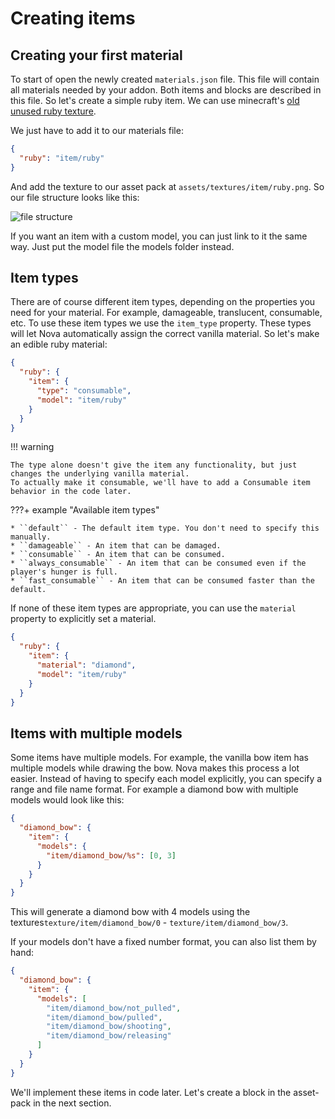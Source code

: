 # Creating items

## Creating your first material

To start of open the newly created ``materials.json`` file. This file will contain all materials needed by your addon.
Both
items and blocks are described in this file. So let's create a simple ruby item. We can use minecraft's [old unused ruby
texture](https://i.imgur.com/VW3UMqh.png).

We just have to add it to our materials file:

```json
{
  "ruby": "item/ruby"
}
```

And add the texture to our asset pack at ``assets/textures/item/ruby.png``. So our file structure looks like this:

![file structure](https://i.imgur.com/GVf5LHf.png)

If you want an item with a custom model, you can just link to it the same way. Just put the model file the models folder
instead.

## Item types

There are of course different item types, depending on the properties you need for your material. For example,
damageable,
translucent, consumable, etc. To use these item types we use the ``item_type`` property. These types will let Nova automatically
assign the correct vanilla material. So let's make an edible ruby material:

```json
{
  "ruby": {
    "item": {
      "type": "consumable",
      "model": "item/ruby"
    }
  }
}
```

!!! warning

    The type alone doesn't give the item any functionality, but just changes the underlying vanilla material.
    To actually make it consumable, we'll have to add a Consumable item behavior in the code later.

???+ example "Available item types"

    * ``default`` - The default item type. You don't need to specify this manually.
    * ``damageable`` - An item that can be damaged.
    * ``consumable`` - An item that can be consumed.
    * ``always_consumable`` - An item that can be consumed even if the player's hunger is full.
    * ``fast_consumable`` - An item that can be consumed faster than the default.

If none of these item types are appropriate, you can use the ``material`` property to explicitly set a material.

```json
{
  "ruby": {
    "item": {
      "material": "diamond",
      "model": "item/ruby"
    }
  }
}
```

## Items with multiple models

Some items have multiple models. For example, the vanilla bow item has multiple models while drawing the bow. Nova makes
this process a lot easier. Instead of having to specify each model explicitly, you can specify a range and file name
format.
For example a diamond bow with multiple models would look like this:

```json
{
  "diamond_bow": {
    "item": {
      "models": {
        "item/diamond_bow/%s": [0, 3]
      }
    }
  }
}
```

This will generate a diamond bow with 4 models using the textures``texture/item/diamond_bow/0`` -
``texture/item/diamond_bow/3``.

If your models don't have a fixed number format, you can also list them by hand:

```json
{
  "diamond_bow": {
    "item": {
      "models": [
        "item/diamond_bow/not_pulled",
        "item/diamond_bow/pulled",
        "item/diamond_bow/shooting",
        "item/diamond_bow/releasing"
      ]
    }
  }
}
```

We'll implement these items in code later. Let's create a block in the asset-pack in the next section.